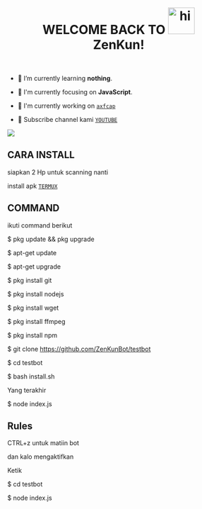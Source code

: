 <h1 align="center">WELCOME BACK TO <img src="https://user-images.githubusercontent.com/1303154/88677602-1635ba80-d120-11ea-84d8-d263ba5fc3c0.gif" width="60px" alt="hi"><br>ZenKun!</h1>


 &nbsp;&nbsp; 

- 🌱 I’m currently learning **nothing**.

- 👀 I'm currently focusing on **JavaScript**.

- 📝 I'm currently working on [`axfcap`](https://github.com/axcap)

- 👥 Subscribe channel kami [`YOUTUBE`](https://youtube.com/channel/UCKP-E8RwFkJKhe-9uz0s9RQ)
<img src="https://raw.githubusercontent.com/TheDudeThatCode/TheDudeThatCode/master/Assets/Mario_Gameplay.gif"/>


## CARA INSTALL
siapkan 2 Hp untuk scanning nanti 
<p align="center">
  
install apk [`TERMUX`](https://play.google.com/store/apps/details?id=com.termux)
## COMMAND
ikuti command berikut

$ pkg update && pkg upgrade

$ apt-get update

$ apt-get upgrade

$ pkg install git

$ pkg install nodejs

$ pkg install wget

$ pkg install ffmpeg

$ pkg install npm 

$ git clone https://github.com/ZenKunBot/testbot

$ cd testbot

$ bash install.sh

Yang terakhir

$ node index.js

## Rules

CTRL+z untuk matiin bot

dan kalo mengaktifkan

Ketik 

$ cd testbot

$ node index.js





 







</p>







</p>
